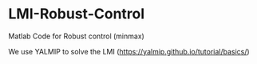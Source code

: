 # LMI-Robust-Control
Matlab Code for Robust control (minmax)

We use YALMIP to solve the LMI (https://yalmip.github.io/tutorial/basics/)

